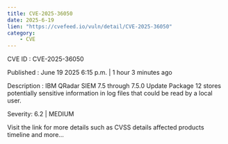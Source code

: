 ```yaml
---
title: CVE-2025-36050
date: 2025-6-19
lien: "https://cvefeed.io/vuln/detail/CVE-2025-36050"
category:
    - CVE
---
```


CVE ID : CVE-2025-36050

Published :  June 19
2025
6:15 p.m. | 1 hour
3 minutes ago

Description : IBM QRadar SIEM 7.5 through 7.5.0 Update Package 12 stores potentially sensitive information in log files that could be read by a local user.

Severity: 6.2 | MEDIUM

Visit the link for more details
such as CVSS details
affected products
timeline
and more...
